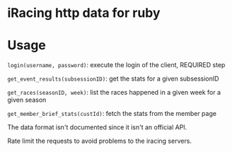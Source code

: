 iRacing http data for ruby
==========================

# Usage

`login(username, password)`: execute the login of the client, REQUIRED step

`get_event_results(subsessionID)`: get the stats for a given subsessionID

`get_races(seasonID, week)`: list the races happened in a given week for a given season

`get_member_brief_stats(custId)`: fetch the stats from the member page

The data format isn't documented since it isn't an official API.

Rate limit the requests to avoid problems to the iracing servers.

